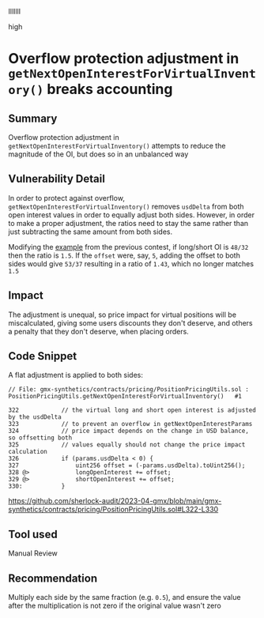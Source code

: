 IllIllI

high

# Overflow protection adjustment in `getNextOpenInterestForVirtualInventory()` breaks accounting

## Summary

Overflow protection adjustment in `getNextOpenInterestForVirtualInventory()` attempts to reduce the magnitude of the OI, but does so in an unbalanced way


## Vulnerability Detail

In order to protect against overflow, `getNextOpenInterestForVirtualInventory()` removes `usdDelta` from both open interest values in order to equally adjust both sides. However, in order to make a proper adjustment, the ratios need to stay the same rather than just subtracting the same amount from both sides.

Modifying the [example](https://github.com/sherlock-audit/2023-02-gmx-judging/issues/69#issuecomment-1498874702) from the previous contest, if long/short OI is `48/32` then the ratio is `1.5`. If the `offset` were, say, `5`, adding the offset to both sides would give `53/37` resulting in a ratio of `1.43`, which no longer matches `1.5`


## Impact

The adjustment is unequal, so price impact for virtual positions will be miscalculated, giving some users discounts they don't deserve, and others a penalty that they don't deserve, when placing orders.


## Code Snippet

A flat adjustment is applied to both sides:
```solidity
// File: gmx-synthetics/contracts/pricing/PositionPricingUtils.sol : PositionPricingUtils.getNextOpenInterestForVirtualInventory()   #1

322            // the virtual long and short open interest is adjusted by the usdDelta
323            // to prevent an overflow in getNextOpenInterestParams
324            // price impact depends on the change in USD balance, so offsetting both
325            // values equally should not change the price impact calculation
326            if (params.usdDelta < 0) {
327                uint256 offset = (-params.usdDelta).toUint256();
328 @>             longOpenInterest += offset;
329 @>             shortOpenInterest += offset;
330:           }
```
https://github.com/sherlock-audit/2023-04-gmx/blob/main/gmx-synthetics/contracts/pricing/PositionPricingUtils.sol#L322-L330


## Tool used

Manual Review


## Recommendation

Multiply each side by the same fraction (e.g. `0.5`), and ensure the value after the multiplication is not zero if the original value wasn't zero


